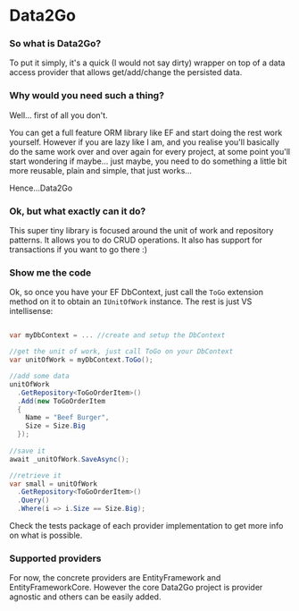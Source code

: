 # Data2Go

### So what is Data2Go?

To put it simply, it's a quick (I would not say dirty) wrapper on top of a data access provider that allows get/add/change the persisted data.

### Why would you need such a thing?

Well... first of all you don't. 

You can get a full feature ORM library like EF and start doing the rest work yourself. However if you are lazy like I am, and you realise you'll basically do the same work over and over again for every project, at some point you'll start wondering if maybe... just maybe, you need to do something a little bit more reusable, plain and simple, that just works...

Hence...Data2Go

### Ok, but what exactly can it do?

This super tiny library is focused around the unit of work and repository patterns. It allows you to do CRUD operations. It also has support for transactions if you want to go there :)

### Show me the code

Ok, so once you have your EF DbContext, just call the `ToGo` extension method on it to obtain an `IUnitOfWork` instance. The rest is just VS intellisense:

```C#

var myDbContext = ... //create and setup the DbContext

//get the unit of work, just call ToGo on your DbContext
var unitOfWork = myDbContext.ToGo();

//add some data
unitOfWork
  .GetRepository<ToGoOrderItem>()
  .Add(new ToGoOrderItem
  {
    Name = "Beef Burger",
    Size = Size.Big
  });
 
//save it    
await _unitOfWork.SaveAsync();

//retrieve it
var small = unitOfWork
  .GetRepository<ToGoOrderItem>()
  .Query()
  .Where(i => i.Size == Size.Big);

```

Check the tests package of each provider implementation to get more info on what is possible.

### Supported providers

For now, the concrete providers are EntityFramework and EntityFrameworkCore. However the core Data2Go project is provider agnostic and others can be easily added.
